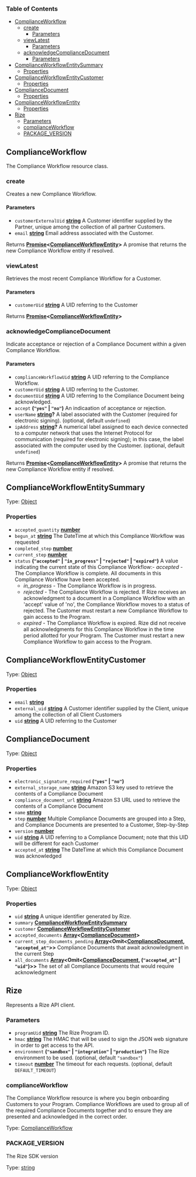 <!-- Generated by documentation.js. Update this documentation by updating the source code. -->

### Table of Contents

-   [ComplianceWorkflow][1]
    -   [create][2]
        -   [Parameters][3]
    -   [viewLatest][4]
        -   [Parameters][5]
    -   [acknowledgeComplianceDocument][6]
        -   [Parameters][7]
-   [ComplianceWorkflowEntitySummary][8]
    -   [Properties][9]
-   [ComplianceWorkflowEntityCustomer][10]
    -   [Properties][11]
-   [ComplianceDocument][12]
    -   [Properties][13]
-   [ComplianceWorkflowEntity][14]
    -   [Properties][15]
-   [Rize][16]
    -   [Parameters][17]
    -   [complianceWorkflow][18]
    -   [PACKAGE_VERSION][19]

## ComplianceWorkflow

The Compliance Workflow resource class.

### create

Creates a new Compliance Workflow.

#### Parameters

-   `customerExternalUid` **[string][20]** A Customer identifier supplied by the Partner, unique among the collection of all partner Customers.
-   `email` **[string][20]** Email address associated with the Customer.

Returns **[Promise][21]&lt;[ComplianceWorkflowEntity][22]>** A promise that returns the new Compliance Workflow entity if resolved.

### viewLatest

Retrieves the most recent Compliance Workflow for a Customer.

#### Parameters

-   `customerUid` **[string][20]** A UID referring to the Customer

Returns **[Promise][21]&lt;[ComplianceWorkflowEntity][22]>** 

### acknowledgeComplianceDocument

Indicate acceptance or rejection of a Compliance Document within a given Compliance Workflow.

#### Parameters

-   `complianceWorkflowUid` **[string][20]** A UID referring to the Compliance Workflow.
-   `customerUid` **[string][20]** A UID referring to the Customer.
-   `documentUid` **[string][20]** A UID referring to the Compliance Document being acknowledged.
-   `accept` **(`"yes"` \| `"no"`)** An indicaation of acceptance or rejection.
-   `userName` **[string][20]?** A label associated with the Customer (required for electronic signing). (optional, default `undefined`)
-   `ipAddress` **[string][20]?** A numerical label assigned to each device connected to a computer network that uses the Internet Protocol for communication (required for electronic signing); in this case, the label associated with the computer used by the Customer. (optional, default `undefined`)

Returns **[Promise][21]&lt;[ComplianceWorkflowEntity][22]>** A promise that returns the new Compliance Workflow entity if resolved.

## 

## ComplianceWorkflowEntitySummary

Type: [Object][23]

### Properties

-   `accepted_quantity` **[number][24]** 
-   `begun_at` **[string][20]** The DateTime at which this Compliance Workflow was requested
-   `completed_step` **[number][24]** 
-   `current_step` **[number][24]** 
-   `status` **(`"accepted"` \| `"in_progress"` \| `"rejected"` \| `"expired"`)** A value indicating the current state of this Compliance Workflow:-   _accepted_ - The Compliance Workflow is complete. All documents in this Compliance Workflow have been accepted.
    -   _in_progress_ - The Compliance Workflow is in progress.
    -   _rejected_ - The Compliance Workflow is rejected. If Rize receives an acknowledgment to a document in a Compliance Workflow with an 'accept' value of 'no', the Compliance Workflow moves to a status of rejected. The Customer must restart a new Compliance Workflow to gain access to the Program.
    -   _expired_ - The Compliance Workflow is expired. Rize did not receive all acknowledgments for this Compliance Workflow in the time period allotted for your Program. The Customer must restart a new Compliance Workflow to gain access to the Program.

## ComplianceWorkflowEntityCustomer

Type: [Object][23]

### Properties

-   `email` **[string][20]** 
-   `external_uid` **[string][20]** A Customer identifier supplied by the Client, unique among the collection of all Client Customers
-   `uid` **[string][20]** A UID referring to the Customer

## ComplianceDocument

Type: [Object][23]

### Properties

-   `electronic_signature_required` **(`"yes"` \| `"no"`)** 
-   `external_storage_name` **[string][20]** Amazon S3 key used to retrieve the contents of a Compliance Document
-   `compliance_document_url` **[string][20]** Amazon S3 URL used to retrieve the contents of a Compliance Document
-   `name` **[string][20]** 
-   `step` **[number][24]** Multiple Compliance Documents are grouped into a Step, and Compliance Documents are presented to a Customer, Step-by-Step
-   `version` **[number][24]** 
-   `uid` **[string][20]** A UID referring to a Compliance Document; note that this UID will be different for each Customer
-   `accepted_at` **[string][20]** The DateTime at which this Compliance Document was acknowledged

## ComplianceWorkflowEntity

Type: [Object][23]

### Properties

-   `uid` **[string][20]** A unique identifier generated by Rize.
-   `summary` **[ComplianceWorkflowEntitySummary][25]** 
-   `customer` **[ComplianceWorkflowEntityCustomer][26]** 
-   `accepted_documents` **[Array][27]&lt;[ComplianceDocument][28]>** 
-   `current_step_documents_pending` **[Array][27]&lt;Omit&lt;[ComplianceDocument][28], `"accepted_at"`>>** Compliance Documents that await acknowledgment in the current Step
-   `all_documents` **[Array][27]&lt;Omit&lt;[ComplianceDocument][28], (`"accepted_at"` \| `"uid"`)>>** The set of all Compliance Documents that would require acknowledgment

## Rize

Represents a Rize API client.

### Parameters

-   `programUid` **[string][20]** The Rize Program ID.
-   `hmac` **[string][20]** The HMAC that will be used to sign the JSON web signature in order to get access to the API.
-   `environment` **(`"sandbox"` \| `"integration"` \| `"production"`)** The Rize environment to be used. (optional, default `"sandbox"`)
-   `timeout` **[number][24]** The timeout for each requests. (optional, default `DEFAULT_TIMEOUT`)

### complianceWorkflow

The Compliance Workflow resource is where you begin onboarding Customers to your Program.
Compliance Workflows are used to group all of the required Compliance Documents together and to ensure they are presented and acknowledged in the correct order.

Type: [ComplianceWorkflow][29]

### PACKAGE_VERSION

The Rize SDK version

Type: [string][20]

[1]: #complianceworkflow

[2]: #create

[3]: #parameters

[4]: #viewlatest

[5]: #parameters-1

[6]: #acknowledgecompliancedocument

[7]: #parameters-2

[8]: #complianceworkflowentitysummary

[9]: #properties

[10]: #complianceworkflowentitycustomer

[11]: #properties-1

[12]: #compliancedocument

[13]: #properties-2

[14]: #complianceworkflowentity

[15]: #properties-3

[16]: #rize

[17]: #parameters-3

[18]: #complianceworkflow-1

[19]: #package_version

[20]: https://developer.mozilla.org/docs/Web/JavaScript/Reference/Global_Objects/String

[21]: https://developer.mozilla.org/docs/Web/JavaScript/Reference/Global_Objects/Promise

[22]: #complianceworkflowentity

[23]: https://developer.mozilla.org/docs/Web/JavaScript/Reference/Global_Objects/Object

[24]: https://developer.mozilla.org/docs/Web/JavaScript/Reference/Global_Objects/Number

[25]: #complianceworkflowentitysummary

[26]: #complianceworkflowentitycustomer

[27]: https://developer.mozilla.org/docs/Web/JavaScript/Reference/Global_Objects/Array

[28]: #compliancedocument

[29]: #complianceworkflow
